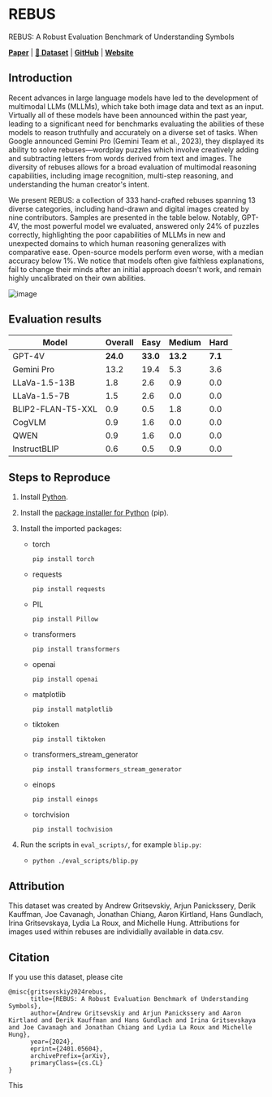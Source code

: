 # REBUS
REBUS: A Robust Evaluation Benchmark of Understanding Symbols

[**Paper**](https://arxiv.org/abs/2401.05604) | [**🤗 Dataset**](https://huggingface.co/datasets/cavendishlabs/rebus) | [**GitHub**](https://github.com/cvndsh/rebus) | [**Website**](https://cavendishlabs.org/rebus/)

## Introduction

Recent advances in large language models have led to the development of multimodal LLMs (MLLMs), which take both image data and text as an input. Virtually all of these models have been announced within the past year, leading to a significant need for benchmarks evaluating the abilities of these models to reason truthfully and accurately on a diverse set of tasks. When Google announced Gemini Pro (Gemini Team et al., 2023), they displayed its ability to solve rebuses—wordplay puzzles which involve creatively adding and subtracting letters from words derived from text and images. The diversity of rebuses allows for a broad evaluation of multimodal reasoning capabilities, including image recognition, multi-step reasoning, and understanding the human creator's intent.

We present REBUS: a collection of 333 hand-crafted rebuses spanning 13 diverse categories, including hand-drawn and digital images created by nine contributors. Samples are presented in the table below. Notably, GPT-4V, the most powerful model we evaluated, answered only 24% of puzzles correctly, highlighting the poor capabilities of MLLMs in new and unexpected domains to which human reasoning generalizes with comparative ease. Open-source models perform even worse, with a median accuracy below 1%. We notice that models often give faithless explanations, fail to change their minds after an initial approach doesn't work, and remain highly uncalibrated on their own abilities.

![image](https://github.com/cvndsh/rebus/assets/10122030/131bde1a-9a09-44cc-abc3-efe874b95b23)

## Evaluation results

| Model             | Overall       | Easy          | Medium        | Hard         |
| ----------------- | ------------- | ------------- | ------------- | ------------ |
| GPT-4V            | **24.0**      | **33.0**      | **13.2**      | **7.1**      |
| Gemini Pro        | 13.2          | 19.4          | 5.3           | 3.6          |
| LLaVa-1.5-13B     | 1.8           | 2.6           | 0.9           | 0.0          |
| LLaVa-1.5-7B      | 1.5           | 2.6           | 0.0           | 0.0          |
| BLIP2-FLAN-T5-XXL | 0.9           | 0.5           | 1.8           | 0.0          |
| CogVLM            | 0.9           | 1.6           | 0.0           | 0.0          |
| QWEN              | 0.9           | 1.6           | 0.0           | 0.0          |
| InstructBLIP      | 0.6           | 0.5           | 0.9           | 0.0          |

## Steps to Reproduce

1. Install [Python](https://www.python.org).

1. Install the [package installer for Python](https://pypi.org/project/pip/) (pip).

1. Install the imported packages:

   - torch
  
        `pip install torch`
   
   - requests

        `pip install requests`

   - PIL

        `pip install Pillow`

   - transformers

        `pip install transformers`

   - openai
  
        `pip install openai`

   - matplotlib

        `pip install matplotlib`

   - tiktoken

        `pip install tiktoken`

   - transformers_stream_generator

        `pip install transformers_stream_generator`

   - einops

        `pip install einops`

   - torchvision

        `pip install tochvision`

1. Run the scripts in `eval_scripts/`, for example `blip.py`:

   - `python ./eval_scripts/blip.py`


## Attribution

This dataset was created by Andrew Gritsevskiy, Arjun Panickssery, Derik Kauffman, Joe Cavanagh, Jonathan Chiang, Aaron Kirtland, Hans Gundlach, Irina Gritsevskaya, Lydia La Roux, and Michelle Hung. Attributions for images used within rebuses are individially available in data.csv.


## Citation

If you use this dataset, please cite

```
@misc{gritsevskiy2024rebus,
      title={REBUS: A Robust Evaluation Benchmark of Understanding Symbols}, 
      author={Andrew Gritsevskiy and Arjun Panickssery and Aaron Kirtland and Derik Kauffman and Hans Gundlach and Irina Gritsevskaya and Joe Cavanagh and Jonathan Chiang and Lydia La Roux and Michelle Hung},
      year={2024},
      eprint={2401.05604},
      archivePrefix={arXiv},
      primaryClass={cs.CL}
}
```

This

